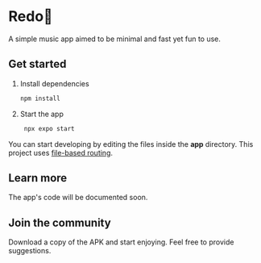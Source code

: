 # Redo👋

A simple music app aimed to be minimal and fast yet fun to use.

## Get started

1. Install dependencies

   ```bash
   npm install
   ```

2. Start the app

   ```bash
    npx expo start
   ```

You can start developing by editing the files inside the **app** directory. This project uses [file-based routing](https://docs.expo.dev/router/introduction).

## Learn more

The app's code will be documented soon.

## Join the community

Download a copy of the APK and start enjoying. Feel free to provide suggestions.